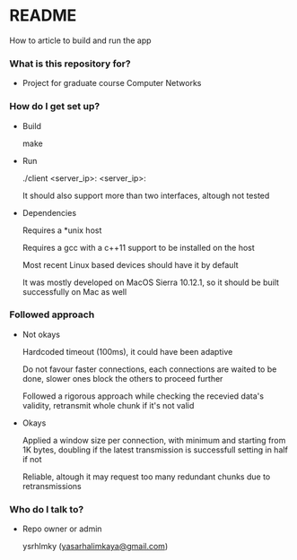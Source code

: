 # README #

How to article to build and run the app

### What is this repository for? ###

* Project for graduate course Computer Networks

### How do I get set up? ###

* Build

	make

* Run

	./client <server_ip>:<port> <server_ip>:<port>

	It should also support more than two interfaces, altough not tested

* Dependencies
  
	Requires a *unix host

	Requires a gcc with a c++11 support to be installed on the host

	Most recent Linux based devices should have it by default

	It was mostly developed on MacOS Sierra 10.12.1, so it should be built successfully on Mac as well

### Followed approach ###

* Not okays

	Hardcoded timeout (100ms), it could have been adaptive

	Do not favour faster connections, each connections are waited to be done, slower ones block the others to proceed further

	Followed a rigorous approach while checking the recevied data's validity, retransmit whole chunk if it's not valid

* Okays

	Applied a window size per connection, with minimum and starting from 1K bytes, doubling if the latest transmission is successfull setting in half if not

	Reliable, altough it may request too many redundant chunks due to retransmissions

### Who do I talk to? ###

* Repo owner or admin

	ysrhlmky (yasarhalimkaya@gmail.com)
